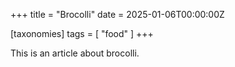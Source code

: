 +++
title = "Brocolli"
date = 2025-01-06T00:00:00Z

[taxonomies]
tags = [ "food" ]
+++

This is an article about brocolli.
